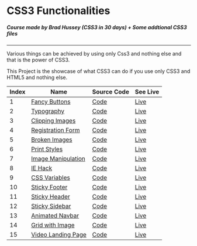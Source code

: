 # CSS3 Functionalities

##### Course made by Brad Hussey (CSS3 in 30 days) + Some addtional CSS3 files

<hr />

Various things can be achieved by using only Css3 and nothing else and that is the power of CSS3.

This Project is the showcase of what CSS3 can do if you use only CSS3 and HTML5 and nothing else.

| Index | Name                                                                                   | Source Code                            | See Live                                                                 |
| ----- | -------------------------------------------------------------------------------------- | -------------------------------------- | --------------------------------------------------------------------------|
| 1     | [Fancy Buttons](https://akshay2996.github.io/CSS3/01%20-%20Fancy%20Buttons)            | [Code](01%20-%20Fancy%20Buttons/)      | [Live](https://akshay2996.github.io/CSS3/01%20-%20Fancy%20Buttons/)      |
| 2     | [Typography](https://akshay2996.github.io/CSS3/02%20-%20Typography)                    | [Code](02%20-%20Typography/)           | [Live](https://akshay2996.github.io/CSS3/02%20-%20Typography/)           |
| 3     | [Clipping Images](https://akshay2996.github.io/CSS3/03%20-%20Clipping%20Images/)       | [Code](03%20-%20Clipping%20Images/)    | [Live](https://akshay2996.github.io/CSS3/03%20-%20Clipping%20Images/)    |
| 4     | [Registration Form](https://akshay2996.github.io/CSS3/04%20-%20Registration%20Form/)   | [Code](04%20-%20Registration%20Form/)  | [Live](https://akshay2996.github.io/CSS3/04%20-%20Registration%20Form/)  |
| 5     | [Broken Images](https://akshay2996.github.io/CSS3/05%20-%20Broken%20Images/)           | [Code](05%20%-20Broken%20Images/)      | [Live](https://akshay2996.github.io/CSS3/05%20-%20Broken%20Images/)      |
| 6     | [Print Styles](https://akshay2996.github.io/CSS3/06%20-%20Print%20Styles/)             | [Code](06%20-%20Print%20Styles/)       | [Live](https://akshay2996.github.io/CSS3/06%20-%20Print%20Styles/)       |
| 7     | [Image Manipulation](https://akshay2996.github.io/CSS3/07%20-%20Image%20Manipulation/) | [Code](07%20-%20Image%20Manipulation/) | [Live](https://akshay2996.github.io/CSS3/07%20-%20Image%20Manipulation/) |
| 8     | [IE Hack](https://akshay2996.github.io/CSS3/11%20-%20IE%20Hack/)                       | [Code](11%20-%20IE%20Hack/)            | [Live](https://akshay2996.github.io/CSS3/11%20-%20IE%20Hack/)            |
| 9     | [CSS Variables](https://akshay2996.github.io/CSS3/12%20-%20CSS%20Variables/)           | [Code](12%20-%20CSS%20Variables/)      | [Live](https://akshay2996.github.io/CSS3/12%20-%20CSS%20Variables/)      |
| 10    | [Sticky Footer](https://akshay2996.github.io/CSS3/13%20-%20Sticky%20Footer/)           | [Code](13%20-%20Sticky%20Footer/)      | [Live](https://akshay2996.github.io/CSS3/13%20-%20Sticky%20Footer/)      |
| 11    | [Sticky Header](https://akshay2996.github.io/CSS3/14%20-%20Sticky%20Header/)           | [Code](14%20-%20Sticky%20Header/)      | [Live](https://akshay2996.github.io/CSS3/14%20-%20Sticky%20Header/)      |
| 12    | [Sticky Sidebar](https://akshay2996.github.io/CSS3/15%20-%20Sticky%20Sidebar/)         | [Code](15%20-%20Sticky%20Sidebar/)     | [Live](https://akshay2996.github.io/CSS3/15%20-%20Sticky%20Sidebar/)     |
| 13    | [Animated Navbar](https://akshay2996.github.io/CSS3/Animated%20Navbar/)                | [Code](Animated%20Navbar)              | [Live](https://akshay2996.github.io/CSS3/Animated%20Navbar/)             |
| 14    | [Grid with Image](https://akshay2996.github.io/CSS3/Grid%20with%20Image%20span/)       | [Code](Grid%20with%20Image%20span/)    | [Live](https://akshay2996.github.io/CSS3/Grid%20with%20Image%20span/)    |
| 15    | [Video Landing Page](https://akshay2996.github.io/CSS3/Video%20Background/)            | [Code](Video%20Background/)            | [Live](https://akshay2996.github.io/CSS3/Video%20Background/)    |
